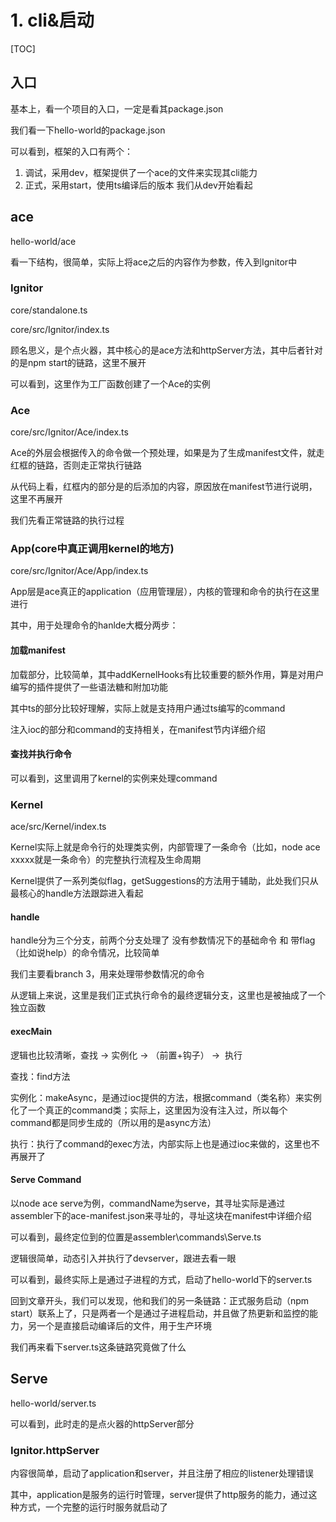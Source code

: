 # 1. cli&启动
[TOC]

## 入口
基本上，看一个项目的入口，一定是看其package.json

我们看一下hello-world的package.json



可以看到，框架的入口有两个：
1. 调试，采用dev，框架提供了一个ace的文件来实现其cli能力
1. 正式，采用start，使用ts编译后的版本
我们从dev开始看起

## ace
hello-world/ace



看一下结构，很简单，实际上将ace之后的内容作为参数，传入到Ignitor中

### Ignitor
core/standalone.ts

core/src/Ignitor/index.ts



顾名思义，是个点火器，其中核心的是ace方法和httpServer方法，其中后者针对的是npm start的链路，这里不展开

可以看到，这里作为工厂函数创建了一个Ace的实例

### Ace
core/src/Ignitor/Ace/index.ts



Ace的外层会根据传入的命令做一个预处理，如果是为了生成manifest文件，就走红框的链路，否则走正常执行链路

从代码上看，红框内的部分是的后添加的内容，原因放在manifest节进行说明，这里不再展开

我们先看正常链路的执行过程

### App(core中真正调用kernel的地方)
core/src/Ignitor/Ace/App/index.ts

App层是ace真正的application（应用管理层），内核的管理和命令的执行在这里进行

其中，用于处理命令的hanlde大概分两步：

#### 加载manifest


加载部分，比较简单，其中addKernelHooks有比较重要的额外作用，算是对用户编写的插件提供了一些语法糖和附加功能

其中ts的部分比较好理解，实际上就是支持用户通过ts编写的command

注入ioc的部分和command的支持相关，在manifest节内详细介绍



#### 查找并执行命令


可以看到，这里调用了kernel的实例来处理command

### Kernel
ace/src/Kernel/index.ts

Kernel实际上就是命令行的处理类实例，内部管理了一条命令（比如，node ace xxxxx就是一条命令）的完整执行流程及生命周期

Kernel提供了一系列类似flag，getSuggestions的方法用于辅助，此处我们只从最核心的handle方法跟踪进入看起

#### handle


handle分为三个分支，前两个分支处理了 没有参数情况下的基础命令 和 带flag（比如说help）的命令情况，比较简单



我们主要看branch 3，用来处理带参数情况的命令

从逻辑上来说，这里是我们正式执行命令的最终逻辑分支，这里也是被抽成了一个独立函数

#### execMain


逻辑也比较清晰，查找 → 实例化 → （前置+钩子） →  执行

查找：find方法

实例化：makeAsync，是通过ioc提供的方法，根据command（类名称）来实例化了一个真正的command类；实际上，这里因为没有注入过，所以每个command都是同步生成的（所以用的是async方法）

执行：执行了command的exec方法，内部实际上也是通过ioc来做的，这里也不再展开了

#### Serve Command
以node ace serve为例，commandName为serve，其寻址实际是通过assembler下的ace-manifest.json来寻址的，寻址这块在manifest中详细介绍



可以看到，最终定位到的位置是assembler\commands\Serve.ts



逻辑很简单，动态引入并执行了devserver，跟进去看一眼



可以看到，最终实际上是通过子进程的方式，启动了hello-world下的server.ts

回到文章开头，我们可以发现，他和我们的另一条链路：正式服务启动（npm start）联系上了，只是两者一个是通过子进程启动，并且做了热更新和监控的能力，另一个是直接启动编译后的文件，用于生产环境



我们再来看下server.ts这条链路究竟做了什么

## Serve
hello-world/server.ts



可以看到，此时走的是点火器的httpServer部分

### Ignitor.httpServer


内容很简单，启动了application和server，并且注册了相应的listener处理错误

其中，application是服务的运行时管理，server提供了http服务的能力，通过这种方式，一个完整的运行时服务就启动了